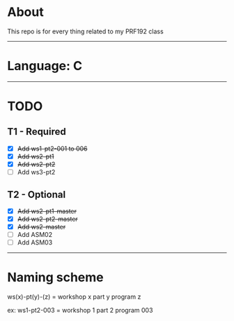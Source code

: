 # About
This repo is for every thing related to my PRF192 class
***
# Language: C
***

# TODO
## T1 - Required
- [x] ~~Add ws1-pt2-001 to 006~~
- [x] ~~Add ws2-pt1~~
- [x] ~~Add ws2-pt2~~
- [ ] Add ws3-pt2

## T2 - Optional
- [x] ~~Add ws2-pt1-master~~
- [x] ~~Add ws2-pt2-master~~
- [x] ~~Add ws2-master~~
- [ ] Add ASM02
- [ ] Add ASM03
***

# Naming scheme
ws(x)-pt(y)-(z) = workshop x part y program z

ex: ws1-pt2-003 = workshop 1 part 2 program 003
